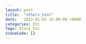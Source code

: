```yaml
---
layout: post
title:  "others_test"
date:   2022-01-02 15:00:00 +0000
categories: Etc
Tags: Story Etc
SceneCode: []
---
```

